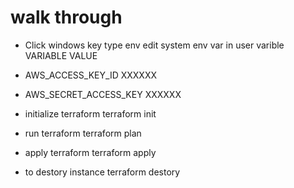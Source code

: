 # walk through

- Click windows key type env edit system env var in user varible
VARIABLE                 VALUE
- AWS_ACCESS_KEY_ID      XXXXXX
- AWS_SECRET_ACCESS_KEY  XXXXXX

- initialize terraform
terraform init

- run terraform
terraform plan

- apply terraform
terraform apply

- to destory instance
terraform destory

